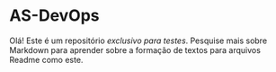 # AS-DevOps


Olá! Este é um repositório *exclusivo para testes*. Pesquise mais sobre Markdown para aprender sobre a formação de textos para arquivos Readme como este.